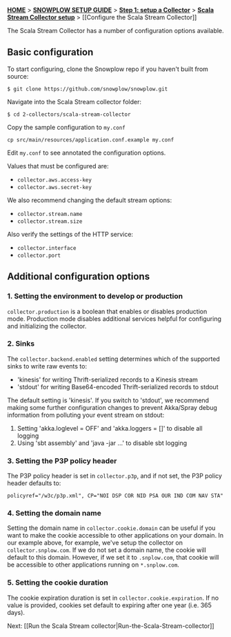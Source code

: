 [**HOME**](Home) > [**SNOWPLOW SETUP GUIDE**](Setting-up-Snowplow) > [**Step 1: setup a Collector**](Setting-up-a-Collector) > [**Scala Stream Collector setup**](setting-up-the-Scala-Stream-Collector) > [[Configure the Scala Stream Collector]]

The Scala Stream Collector has a number of configuration options available.

## Basic configuration

To start configuring, clone the Snowplow repo if you haven't built from source:

	$ git clone https://github.com/snowplow/snowplow.git

Navigate into the Scala Stream collector folder:

	$ cd 2-collectors/scala-stream-collector

Copy the sample configuration to `my.conf`

    cp src/main/resources/application.conf.example my.conf

Edit `my.conf` to see annotated the configuration options.

Values that must be configured are:

+ `collector.aws.access-key`
+ `collector.aws.secret-key`

We also recommend changing the default stream options:

+ `collector.stream.name`
+ `collector.stream.size`

Also verify the settings of the HTTP service:

+ `collector.interface`
+ `collector.port`

## Additional configuration options

### 1. Setting the environment to develop or production

`collector.production` is a boolean that enables or disables production mode.
Production mode disables additional services helpful for configuring and
initializing the collector.

### 2. Sinks

The `collector.backend.enabled` setting determines which of the supported sinks to write raw events to:
+ 'kinesis' for writing Thrift-serialized records to a Kinesis stream
+ 'stdout' for writing Base64-encoded Thrift-serialized records to stdout

The default setting is 'kinesis'. If you switch to 'stdout', we recommend making some further configuration changes to prevent Akka/Spray debug information from polluting your event stream on stdout:

1. Setting 'akka.loglevel = OFF' and 'akka.loggers = []' to disable all logging
2. Using 'sbt assembly' and 'java -jar ...' to disable sbt logging

### 3. Setting the P3P policy header

The P3P policy header is set in `collector.p3p`, and
if not set, the P3P policy header defaults to:

	policyref="/w3c/p3p.xml", CP="NOI DSP COR NID PSA OUR IND COM NAV STA"

### 4. Setting the domain name

Setting the domain name in `collector.cookie.domain` can be useful if you want to make the cookie accessible to other applications on your domain. In our example above, for example, we've setup the collector on `collector.snplow.com`. If we do not set a domain name, the cookie will default to this domain. However, if we set it to `.snplow.com`, that cookie will be accessible to other applications running on `*.snplow.com`.

### 5. Setting the cookie duration

The cookie expiration duration is set in `collector.cookie.expiration`.
If no value is provided, cookies set default to expiring after one year (i.e. 365 days).

Next: [[Run the Scala Stream collector|Run-the-Scala-Stream-collector]]
